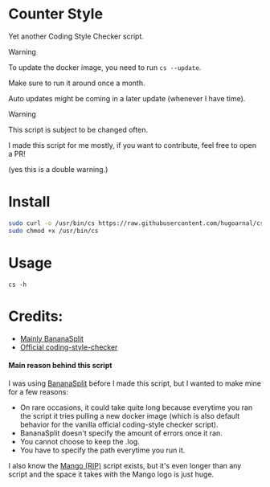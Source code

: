 # Counter Style
Yet another Coding Style Checker script.

> [!WARNING]
> To update the docker image, you need to run `cs --update`.
>
> Make sure to run it around once a month.
>
> Auto updates might be coming in a later update (whenever I have time).

> [!WARNING]
> This script is subject to be changed often.
>
> I made this script for me mostly, if you want to contribute, feel free to open a PR!

(yes this is a double warning.)

# Install

```sh
sudo curl -o /usr/bin/cs https://raw.githubusercontent.com/hugoarnal/cs/main/cs
sudo chmod +x /usr/bin/cs
```

# Usage

```
cs -h
```

# Credits:
- [Mainly BananaSplit](https://github.com/Ardorax/BananaSplit/)
- [Official coding-style-checker](https://github.com/Epitech/coding-style-checker)

#### Main reason behind this script
I was using [BananaSplit](https://github.com/Ardorax/BananaSplit/) before I made this script, but I wanted to make mine for a few reasons:

- On rare occasions, it could take quite long because everytime you ran the script it tries pulling a new docker image (which is also default behavior for the vanilla official coding-style checker script).
- BananaSplit doesn't specify the amount of errors once it ran.
- You cannot choose to keep the .log.
- You have to specify the path everytime you run it.

I also know the [Mango (RIP)](https://github.com/Clement-Z4RM/Mango/) script exists, but it's even longer than any script and the space it takes with the Mango logo is just huge.
